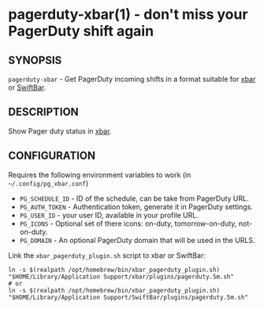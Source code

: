 pagerduty-xbar(1) - don't miss your PagerDuty shift again
============================

## SYNOPSIS
`pagerduty-xbar` - Get PagerDuty incoming shifts in a format suitable for [xbar][xbar] or [SwiftBar][swiftbar].

## DESCRIPTION

Show Pager duty status in [xbar][xbar].

[xbar]: https://github.com/matryer/xbar
[swiftbar]: https://github.com/swiftbar/SwiftBar

## CONFIGURATION

Requires the following environment variables to work (in `~/.config/pg_xbar.conf`)

- `PG_SCHEDULE_ID` - ID of the schedule, can be take from PagerDuty URL.
- `PG_AUTH_TOKEN` - Authentication token, generate it in PagerDuty settings.
- `PG_USER_ID` - your user ID, available in your profile URL.
- `PG_ICONS` - Optional set of there icons: on-duty, tomorrow-on-duty, not-on-duty.
- `PG_DOMAIN` - An optional PagerDuty domain that will be used in the URLS.

Link the `xbar_pagerduty_plugin.sh` script to xbar or SwiftBar:

```
ln -s $(realpath /opt/homebrew/bin/xbar_pagerduty_plugin.sh) "$HOME/Library/Application Support/xbar/plugins/pagerduty.5m.sh"
# or
ln -s $(realpath /opt/homebrew/bin/xbar_pagerduty_plugin.sh) "$HOME/Library/Application Support/SwiftBar/plugins/pagerduty.5m.sh"
```
